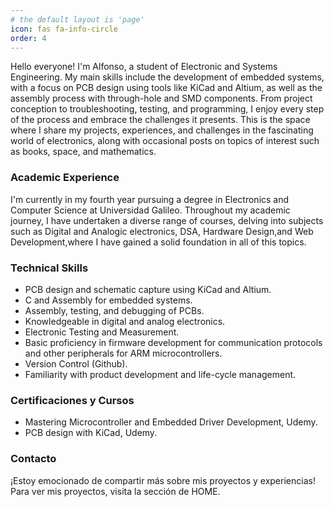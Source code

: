 ```yaml
---
# the default layout is 'page'
icon: fas fa-info-circle
order: 4
---
```


Hello everyone! I'm Alfonso, a student of Electronic and Systems Engineering. My main skills include the development of embedded systems, with a focus on PCB design using tools like KiCad and Altium, as well as the assembly process with through-hole and SMD components. From project conception to troubleshooting, testing, and programming, I enjoy every step of the process and embrace the challenges it presents. This is the space where I share my projects, experiences, and challenges in the fascinating world of electronics, along with occasional posts on topics of interest such as books, space, and mathematics.

### Academic Experience

I'm currently in my fourth year pursuing a degree in Electronics and Computer Science at Universidad Galileo. Throughout my academic journey, I have undertaken a diverse range of courses, delving into subjects such as Digital and Analogic electronics, DSA, Hardware Design,and Web Development,where I have gained a solid foundation in all of this topics.


### Technical Skills
- PCB design and schematic capture using KiCad and Altium.
- C and Assembly for embedded systems.
- Assembly, testing, and debugging of PCBs.
- Knowledgeable in digital and analog electronics.
- Electronic Testing and Measurement.
- Basic proficiency in firmware development for communication protocols and other peripherals for ARM microcontrollers.
- Version Control (Github).
- Familiarity with product development and life-cycle management.

<!--
### Experiencia Laboral
**Job Title:** Research Assistant  
**Duration:** January 2024 - Present

**Key Responsibilities:**
- Conducting research for specific projects affiliated with the university.
- Testing, debugging, and assembling PCBs as part of project requirements.
- Researching Machine Learning (ML) and Artificial Intelligence (AI) applications.
- Programming ARM microcontrollers and developing firmware for embedded systems.

**Skills and Techniques:**
- **PCB Design:** Proficient in designing PCBs using Altium Designer and KiCad, from concept to prototype and production.
- **Prototyping:** Hands-on experience in prototyping PCBs prior to sending them to fabrication shops.
- **Microcontroller Programming:** Skilled in programming microcontrollers in C and assembly language.
- **Testing Equipment:** Proficient in using oscilloscopes, power supplies, and logic analyzers for thorough testing and debugging processes.
- **Signal Integrity:** Strong understanding and application of signal integrity principles in electronic projects.
- **Digital and Analog Electronics:** Applied expertise in digital and analog electronics to develop and enhance projects.

-->
### Certificaciones y Cursos

- Mastering Microcontroller and Embedded Driver Development, Udemy.
- PCB design with KiCad, Udemy.

### Contacto

¡Estoy emocionado de compartir más sobre mis proyectos y experiencias! Para ver mis proyectos, visita la sección de HOME.

